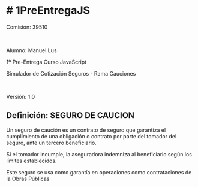 <h1># 1PreEntregaJS</h1>
<p>Comisión: 39510</p>
<br>
<p>Alumno: Manuel Lus</p>
<p>1º Pre-Entrega Curso JavaScript</p> 
<p>Simulador de Cotización Seguros - Rama Cauciones</p>
<br>
<p>Versión: 1.0</p>

<h2>Definición: SEGURO DE CAUCION</h2>
<p>Un seguro de caución es un contrato de seguro que garantiza el cumplimiento de una obligación o contrato por parte del tomador del seguro, ante un tercero beneficiario.</p>
<p>Si el tomador incumple, la aseguradora indemniza al beneficiario según los límites establecidos.</p>
<p>Este seguro se usa como garantía en operaciones como contrataciones de la Obras Públicas</p>



